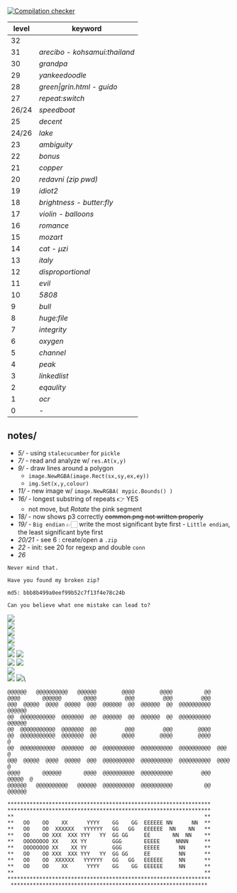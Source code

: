 [![Compilation checker](https://github.com/nuoxoxo/pythonchallenge-in-go/actions/workflows/daily.yml/badge.svg)](https://github.com/nuoxoxo/pythonchallenge-in-go/actions/workflows/daily.yml)
<br>

level | keyword
----- | ----------
32|
31| _arecibo - kohsamui:thailand_ 
30| _grandpa_
29| _yankeedoodle_
28| _green\|grin.html - guido_
27| _repeat:switch_
26/24| _speedboat_ 
25| _decent_
24/26| _lake_ 
23| _ambiguity_
22| _bonus_
21| _copper_
20| _redavni (zip pwd)_
19| _idiot2_
18| _brightness - butter:fly_
17| _violin - balloons_
16| _romance_
15| _mozart_
14| _cat - μzi_
13| _italy_
12| _disproportional_
11| _evil_
10| _5808_
9 | _bull_
8 | _huge:file_
7 | _integrity_
6 | _oxygen_
5 | _channel_
4 | _peak_
3 | _linkedlist_
2 | _eqaulity_
1 | _ocr_
0 | _-_

## notes/

- _5/ -_ using `stalecucumber` for `pickle` 
- _7/ -_ read and analyze w/ `res.At(x,y)`
- _9/ -_ draw lines around a polygon
    - `image.NewRGBA(image.Rect(sx,sy,ex,ey))`
    - `img.Set(x,y,colour)`
- _11/ -_ new image w/ `image.NewRGBA( mypic.Bounds() )`
- _16/ -_ longest substring of repeats 👉 YES
    - not move, but _Rotate_ the pink segment
- _18/ -_ now shows p3 correctly ~~common.png not written properly~~
- _19/ -_ `Big endian` 👉🏻 write the most significant byte first - `Little endian`, the least significant byte first
- _20/21 -_ see 6 : create/open a `.zip`
- _22 -_ init: see 20 for regexp and double `conn`
- _26_

```
Never mind that.

Have you found my broken zip?

md5: bbb8b499a0eef99b52c7f13f4e78c24b

Can you believe what one mistake can lead to?
```

![](https://i.imgur.com/QK12wu6.jpeg)\
![](https://i.imgur.com/Hg8iRQ9.png)\
![](https://i.imgur.com/lA6gFck.png)\
![](https://i.imgur.com/GAgu3pk.gif)\
![](https://i.imgur.com/ETQ1fYg.jpeg)\
![](https://i.imgur.com/Hye1iM0.png) 
![](https://i.imgur.com/YuCbiUW.png)\
![](https://i.imgur.com/td4tsrf.png)
![](https://i.imgur.com/7sMieBP.png)\
![](https://i.imgur.com/QrE5Y2r.gif)\
![](https://i.imgur.com/qrV3Fta.png)
![](https://i.imgur.com/phzRKBP.png)\




```
@@@@@@   @@@@@@@@@@   @@@@@@        @@@@        @@@@          @@        
@@@@       @@@@@@       @@@@         @@@         @@@         @@@         
@@@  @@@@@  @@@@  @@@@@  @@@  @@@@@@  @@  @@@@@@  @@  @@@@@@@@@@  @@@@@@  
@@  @@@@@@@@@@@  @@@@@@@  @@  @@@@@@  @@  @@@@@@  @@  @@@@@@@@@@  @@@@@@  
@@  @@@@@@@@@@@  @@@@@@@  @@         @@@         @@@        @@@@         
@@  @@@@@@@@@@@  @@@@@@@  @@        @@@@        @@@@        @@@@        @
@@  @@@@@@@@@@@  @@@@@@@  @@  @@@@@@@@@@  @@@@@@@@@@  @@@@@@@@@@  @@@  @
@@@  @@@@@  @@@@  @@@@@  @@@  @@@@@@@@@@  @@@@@@@@@@  @@@@@@@@@@  @@@@  @
@@@@       @@@@@@       @@@@  @@@@@@@@@@  @@@@@@@@@@         @@@  @@@@@  @
@@@@@@   @@@@@@@@@@   @@@@@@  @@@@@@@@@@  @@@@@@@@@@          @@  @@@@@@  
```

```
****************************************************************
****************************************************************
**                                                            **
**   OO    OO    XX      YYYY    GG    GG  EEEEEE NN      NN  **
**   OO    OO  XXXXXX   YYYYYY   GG   GG   EEEEEE  NN    NN   **
**   OO    OO XXX  XXX YYY   YY  GG GG     EE       NN  NN    **
**   OOOOOOOO XX    XX YY        GGG       EEEEE     NNNN     **
**   OOOOOOOO XX    XX YY        GGG       EEEEE      NN      **
**   OO    OO XXX  XXX YYY   YY  GG GG     EE         NN      **
**   OO    OO  XXXXXX   YYYYYY   GG   GG   EEEEEE     NN      **
**   OO    OO    XX      YYYY    GG    GG  EEEEEE     NN      **
**                                                            **
****************************************************************
 **************************************************************
```
